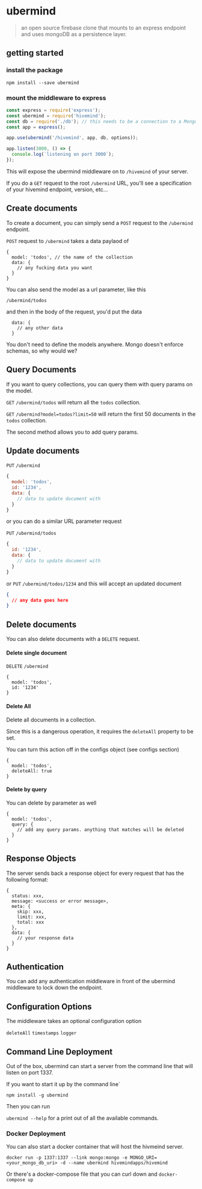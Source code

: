 # ubermind
> an open source firebase clone that mounts to an express endpoint and uses mongoDB as a persistence layer. 

## getting started 

### install the package
`npm install --save ubermind`

### mount the middleware to express

```javascript
const express = require('express');
const ubermind = require('hivemind');
const db = require('./db'); // this needs to be a connection to a MongoDB instance
const app = express(); 

app.use(ubermind('/hivemind', app, db, options));

app.listen(3000, () => {
  console.log(`listening on port 3000`);
});
```

This will expose the ubermind middleware on to `/hivemind` of your server. 

If you do a `GET` request to the root `/ubermind` URL, you'll see a specification of your hivemind endpoint, version, etc... 

## Create documents 

To create a document, you can simply send a `POST` request to the `/ubermind` endpoint.

`POST` request to `/ubermind` takes a data paylaod of 

```
{
  model: 'todos', // the name of the collection
  data: {
    // any fucking data you want   
  }
}
```

You can also send the model as a url parameter, like this

`/ubermind/todos`

and then in the body of the request, you'd put the data

```
  data: {
    // any other data
  }
```

You don't need to define the models anywhere. Mongo doesn't enforce schemas, so why would we? 

## Query Documents 

If you want to query collections, you can query them with query params on the model. 

`GET` `/ubermind/todos` will return all the `todos` collection. 

`GET` `/ubermind?model=todos?limit=50` will return the first 50 documents in the `todos` collection. 

The second method allows you to add query params. 

## Update documents 

`PUT` `/ubermind` 

```javascript
{
  model: 'todos',
  id: '1234',
  data: {
    // data to update document with
  }
}
```

or you can do a similar URL parameter request

`PUT` `/ubermind/todos`
```javascript
{
  id: '1234',
  data: {
    // data to update document with
  }
}
```
or
`PUT` `/ubermind/todos/1234`
and this will accept an updated document 
```JSON
{
  // any data goes here 
}
```
## Delete documents 

You can also delete documents with a `DELETE` request. 

#### Delete single document 

`DELETE` `/ubermind`

```
{
  model: 'todos',
  id: '1234'
}
```

#### Delete All 
Delete all documents in a collection.

Since this is a dangerous operation, it requires the `deleteAll` property to be set. 

You can turn this action off in the configs object (see configs section) 

```
{
  model: 'todos',
  deleteAll: true
}
```

#### Delete by query 

You can delete by parameter as well 

```
{
  model: 'todos',
  query: {
    // add any query params. anything that matches will be deleted 
  }
}
```

## Response Objects 

The server sends back a response object for every request that has the following format:

```
{
  status: xxx,
  message: <success or error message>,
  meta: {
    skip: xxx,
    limit: xxx,
    total: xxx
  },
  data: {
    // your response data 
  }
}
```

## Authentication 
You can add any authentication middleware in front of the ubermind middleware to lock down the endpoint. 

## Configuration Options 

The middleware takes an optional configuration option 

`deleteAll`
`timestamps`
`logger`

## Command Line Deployment 

Out of the box, ubermind can start a server from the command line that will listen on port 1337. 

If you want to start it up by the command line`

`npm install -g ubermind`

Then you can run 

`ubermind --help` for a print out of all the available commands.

### Docker Deployment 
You can also start a docker container that will host the hivmeind server. 

```
docker run -p 1337:1337 --link mongo:mongo -e MONGO_URI=<your_mongo_db_uri> -d --name ubermind hivemindapps/hivemind
```

Or there's a docker-compose file that you can curl down and `docker-compose up` 


